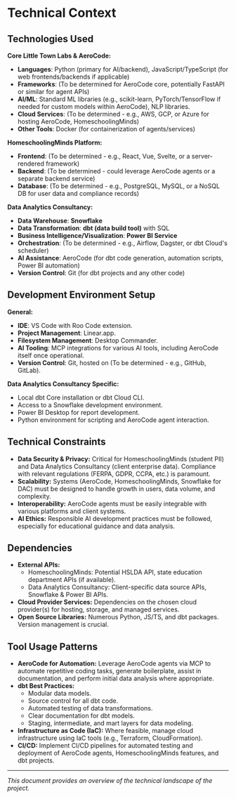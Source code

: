 # Technical Context

## Technologies Used

**Core Little Town Labs & AeroCode:**
*   **Languages**: Python (primary for AI/backend), JavaScript/TypeScript (for web frontends/backends if applicable)
*   **Frameworks**: (To be determined for AeroCode core, potentially FastAPI or similar for agent APIs)
*   **AI/ML**: Standard ML libraries (e.g., scikit-learn, PyTorch/TensorFlow if needed for custom models within AeroCode), NLP libraries.
*   **Cloud Services**: (To be determined - e.g., AWS, GCP, or Azure for hosting AeroCode, HomeschoolingMinds)
*   **Other Tools**: Docker (for containerization of agents/services)

**HomeschoolingMinds Platform:**
*   **Frontend**: (To be determined - e.g., React, Vue, Svelte, or a server-rendered framework)
*   **Backend**: (To be determined - could leverage AeroCode agents or a separate backend service)
*   **Database**: (To be determined - e.g., PostgreSQL, MySQL, or a NoSQL DB for user data and compliance records)

**Data Analytics Consultancy:**
*   **Data Warehouse**: **Snowflake**
*   **Data Transformation**: **dbt (data build tool)** with SQL
*   **Business Intelligence/Visualization**: **Power BI Service**
*   **Orchestration**: (To be determined - e.g., Airflow, Dagster, or dbt Cloud's scheduler)
*   **AI Assistance**: AeroCode (for dbt code generation, automation scripts, Power BI automation)
*   **Version Control**: Git (for dbt projects and any other code)

## Development Environment Setup

**General:**
*   **IDE**: VS Code with Roo Code extension.
*   **Project Management**: Linear.app.
*   **Filesystem Management**: Desktop Commander.
*   **AI Tooling**: MCP integrations for various AI tools, including AeroCode itself once operational.
*   **Version Control**: Git, hosted on (To be determined - e.g., GitHub, GitLab).

**Data Analytics Consultancy Specific:**
*   Local dbt Core installation or dbt Cloud CLI.
*   Access to a Snowflake development environment.
*   Power BI Desktop for report development.
*   Python environment for scripting and AeroCode agent interaction.

## Technical Constraints

*   **Data Security & Privacy:** Critical for HomeschoolingMinds (student PII) and Data Analytics Consultancy (client enterprise data). Compliance with relevant regulations (FERPA, GDPR, CCPA, etc.) is paramount.
*   **Scalability:** Systems (AeroCode, HomeschoolingMinds, Snowflake for DAC) must be designed to handle growth in users, data volume, and complexity.
*   **Interoperability:** AeroCode agents must be easily integrable with various platforms and client systems.
*   **AI Ethics:** Responsible AI development practices must be followed, especially for educational guidance and data analysis.

## Dependencies

*   **External APIs:**
    *   HomeschoolingMinds: Potential HSLDA API, state education department APIs (if available).
    *   Data Analytics Consultancy: Client-specific data source APIs, Snowflake & Power BI APIs.
*   **Cloud Provider Services:** Dependencies on the chosen cloud provider(s) for hosting, storage, and managed services.
*   **Open Source Libraries:** Numerous Python, JS/TS, and dbt packages. Version management is crucial.

## Tool Usage Patterns

*   **AeroCode for Automation:** Leverage AeroCode agents via MCP to automate repetitive coding tasks, generate boilerplate, assist in documentation, and perform initial data analysis where appropriate.
*   **dbt Best Practices:**
    *   Modular data models.
    *   Source control for all dbt code.
    *   Automated testing of data transformations.
    *   Clear documentation for dbt models.
    *   Staging, intermediate, and mart layers for data modeling.
*   **Infrastructure as Code (IaC):** Where feasible, manage cloud infrastructure using IaC tools (e.g., Terraform, CloudFormation).
*   **CI/CD:** Implement CI/CD pipelines for automated testing and deployment of AeroCode agents, HomeschoolingMinds features, and dbt projects.

---

*This document provides an overview of the technical landscape of the project.*